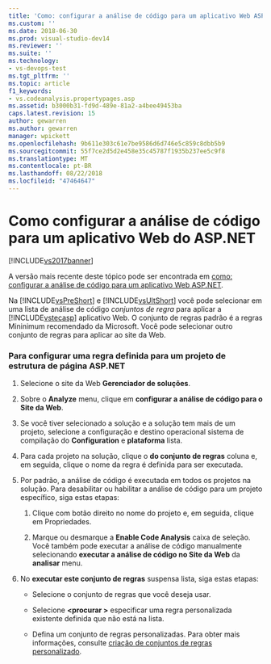 ```yaml
---
title: 'Como: configurar a análise de código para um aplicativo Web ASP.NET | Microsoft Docs'
ms.custom: ''
ms.date: 2018-06-30
ms.prod: visual-studio-dev14
ms.reviewer: ''
ms.suite: ''
ms.technology:
- vs-devops-test
ms.tgt_pltfrm: ''
ms.topic: article
f1_keywords:
- vs.codeanalysis.propertypages.asp
ms.assetid: b3000b31-fd9d-489e-81a2-a4bee49453ba
caps.latest.revision: 15
author: gewarren
ms.author: gewarren
manager: wpickett
ms.openlocfilehash: 9b611e303c61e7be9586d6d746e5c859c8dbb5b9
ms.sourcegitcommit: 55f7ce2d5d2e458e35c45787f1935b237ee5c9f8
ms.translationtype: MT
ms.contentlocale: pt-BR
ms.lasthandoff: 08/22/2018
ms.locfileid: "47464647"
---
```

# <a name="how-to-configure-code-analysis-for-an-aspnet-web-application"></a>Como configurar a análise de código para um aplicativo Web do ASP.NET
[!INCLUDE[vs2017banner](../includes/vs2017banner.md)]

A versão mais recente deste tópico pode ser encontrada em [como: configurar a análise de código para um aplicativo Web ASP.NET](https://docs.microsoft.com/visualstudio/code-quality/how-to-configure-code-analysis-for-an-aspnet-web-application).  
  
Na [!INCLUDE[vsPreShort](../includes/vspreshort-md.md)] e [!INCLUDE[vsUltShort](../includes/vsultshort-md.md)] você pode selecionar em uma lista de análise de código *conjuntos de regra* para aplicar a [!INCLUDE[vstecasp](../includes/vstecasp-md.md)] aplicativo Web. O conjunto de regras padrão é a regras Mininimum recomendado da Microsoft. Você pode selecionar outro conjunto de regras para aplicar ao site da Web.  
  
### <a name="to-configure-a-rule-set-for-an-aspnet-page-framework-project"></a>Para configurar uma regra definida para um projeto de estrutura de página ASP.NET  
  
1.  Selecione o site da Web **Gerenciador de soluções**.  
  
2.  Sobre o **Analyze** menu, clique em **configurar a análise de código para o Site da Web**.  
  
3.  Se você tiver selecionado a solução e a solução tem mais de um projeto, selecione a configuração e destino operacional sistema de compilação do **Configuration** e **plataforma** lista.  
  
4.  Para cada projeto na solução, clique o **do conjunto de regras** coluna e, em seguida, clique o nome da regra é definida para ser executada.  
  
5.  Por padrão, a análise de código é executada em todos os projetos na solução. Para desabilitar ou habilitar a análise de código para um projeto específico, siga estas etapas:  
  
    1.  Clique com botão direito no nome do projeto e, em seguida, clique em Propriedades.  
  
    2.  Marque ou desmarque a **Enable Code Analysis** caixa de seleção. Você também pode executar a análise de código manualmente selecionando **executar a análise de código no Site da Web** da **analisar** menu.  
  
6.  No **executar este conjunto de regras** suspensa lista, siga estas etapas:  
  
    -   Selecione o conjunto de regras que você deseja usar.  
  
    -   Selecione  **\<procurar >** especificar uma regra personalizada existente definida que não está na lista.  
  
    -   Defina um conjunto de regras personalizadas. Para obter mais informações, consulte [criação de conjuntos de regras personalizado](../code-quality/creating-custom-code-analysis-rule-sets.md).



